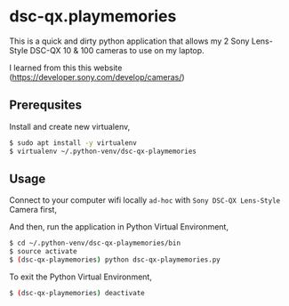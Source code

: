 # dsc-qx.playmemories

This is a quick and dirty python application that allows my 2 Sony Lens-Style DSC-QX 10 & 100 cameras to use on my laptop.

I learned from this this website (https://developer.sony.com/develop/cameras/)

## Prerequsites

Install and create new virtualenv,

```bash
$ sudo apt install -y virtualenv
$ virtualenv ~/.python-venv/dsc-qx-playmemories
```

## Usage

Connect to your computer wifi locally `ad-hoc` with `Sony DSC-QX Lens-Style` Camera first,

And then, run the application in Python Virtual Environment,

```bash
$ cd ~/.python-venv/dsc-qx-playmemories/bin
$ source activate
$ (dsc-qx-playmemories) python dsc-qx-playmemories.py
```

To exit the Python Virtual Environment,

```bash
$ (dsc-qx-playmemories) deactivate
```
